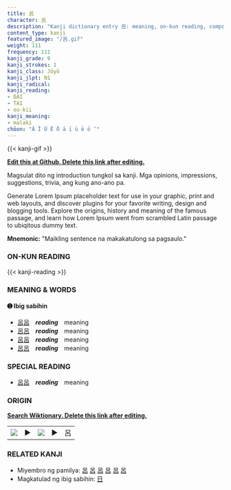 ```yaml
---
title: 呂
character: 呂
description: "Kanji dictionary entry 呂: meaning, on-kun reading, compounds, origin, related kanji"
content_type: kanji
featured_image: "/呂.gif"
weight: 111
frequency: 111
kanji_grade: 9
kanji_strokes: 1
kanji_class: Jōyō
kanji_jlpt: N1
kanji_radical: 
kanji_reading: 
- DAI
- TAI
- oo-kii
kanji_meaning:
- malaki
chōon: "Ā Ī Ū Ē Ō ā ī ū ē ō ’"
---
```

[//]: # (Don't edit the line below. Kanji animated GIF code is automatically generated.)
{{< kanji-gif >}}

[//]: # (Edit below this line.)

**[Edit this at Github. Delete this link after editing.](https://github.com/tim0g/tim/tree/main/content/kanji/呂/index.md)**

Magsulat dito ng introduction tungkol sa kanji. Mga opinions, impressions, suggestions, trivia, ang kung ano-ano pa.

Generate Lorem Ipsum placeholder text for use in your graphic, print and web layouts, and discover plugins for your favorite writing, design and blogging tools. Explore the origins, history and meaning of the famous passage, and learn how Lorem Ipsum went from scrambled Latin passage to ubiqitous dummy text.
 
**Mnemonic:** "Maikling sentence na makakatulong sa pagsaulo."

### ON-KUN READING

[//]: # (Don't edit the line below. ON-KUN READING code is automatically generated.)
{{< kanji-reading >}}

### MEANING & WORDS

#### ➊ **Ibig sabihin**
  - [呂](../呂)[呂](../呂)　***reading***　meaning
  - [呂](../呂)[呂](../呂)　***reading***　meaning
  - [呂](../呂)[呂](../呂)　***reading***　meaning
  - [呂](../呂)[呂](../呂)　***reading***　meaning

### SPECIAL READING
  - [呂](../呂)[呂](../呂)　***reading***　meaning

### ORIGIN

**[Search Wiktionary. Delete this link after editing.](https://wiktionary.org/wiki/呂)**
<table class="kanji-table"><tr><td>
<img src="60px-呂-bronze.svg.png">
</td><td>▶</td><td>
<img src="60px-呂-oracle.svg.png">
</td><td>▶</td>
<td class="kanji-origin">呂</td>
</tr></table>

### RELATED KANJI
- Miyembro ng pamilya: [呂](../呂) [呂](../呂) [呂](../呂) [呂](../呂) [呂](../呂) [呂](../呂)
- Magkatulad ng ibig sabihin: [日](../日)
